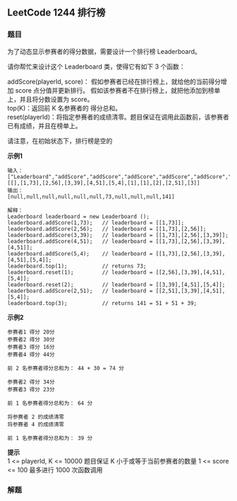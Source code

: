 ## LeetCode 1244 排行榜

### 题目    
为了动态显示参赛者的得分数据，需要设计一个排行榜 Leaderboard。

请你帮忙来设计这个 Leaderboard 类，使得它有如下 3 个函数：

addScore(playerId, score)： 
    假如参赛者已经在排行榜上，就给他的当前得分增加 score 点分值并更新排行。 
    假如该参赛者不在排行榜上，就把他添加到榜单上，并且将分数设置为 score。  
top(K)：返回前 K 名参赛者的 得分总和。  
reset(playerId)：将指定参赛者的成绩清零。题目保证在调用此函数前，该参赛者已有成绩，并且在榜单上。   

请注意，在初始状态下，排行榜是空的  

**示例1**   
```
输入： 
["Leaderboard","addScore","addScore","addScore","addScore","addScore","top","reset","reset","addScore","top"]
[[],[1,73],[2,56],[3,39],[4,51],[5,4],[1],[1],[2],[2,51],[3]]
输出：
[null,null,null,null,null,null,73,null,null,null,141]
 
解释： 
Leaderboard leaderboard = new Leaderboard ();
leaderboard.addScore(1,73);   // leaderboard = [[1,73]];
leaderboard.addScore(2,56);   // leaderboard = [[1,73],[2,56]];
leaderboard.addScore(3,39);   // leaderboard = [[1,73],[2,56],[3,39]];
leaderboard.addScore(4,51);   // leaderboard = [[1,73],[2,56],[3,39],[4,51]];
leaderboard.addScore(5,4);    // leaderboard = [[1,73],[2,56],[3,39],[4,51],[5,4]];
leaderboard.top(1);           // returns 73;
leaderboard.reset(1);         // leaderboard = [[2,56],[3,39],[4,51],[5,4]];
leaderboard.reset(2);         // leaderboard = [[3,39],[4,51],[5,4]];
leaderboard.addScore(2,51);   // leaderboard = [[2,51],[3,39],[4,51],[5,4]];
leaderboard.top(3);           // returns 141 = 51 + 51 + 39;
```

**示例2**   
```
参赛者1 得分 20分   
参赛者2 得分 30分   
参赛者3 得分 16分   
参赛者4 得分 44分   

前 2 名参赛者得分总和为： 44 + 30 = 74 分  

参赛者2 得分 34分   
参赛者3 得分 23分   

前 1 名参赛者得分总和为： 64 分

将参赛者 2 的成绩清零   
将参赛者 4 的成绩清零

前 1 名参赛者得分总和为： 39 分

``` 

**提示**    
1 <= playerId, K <= 10000
题目保证 K 小于或等于当前参赛者的数量
1 <= score <= 100
最多进行 1000 次函数调用

### 解题    
